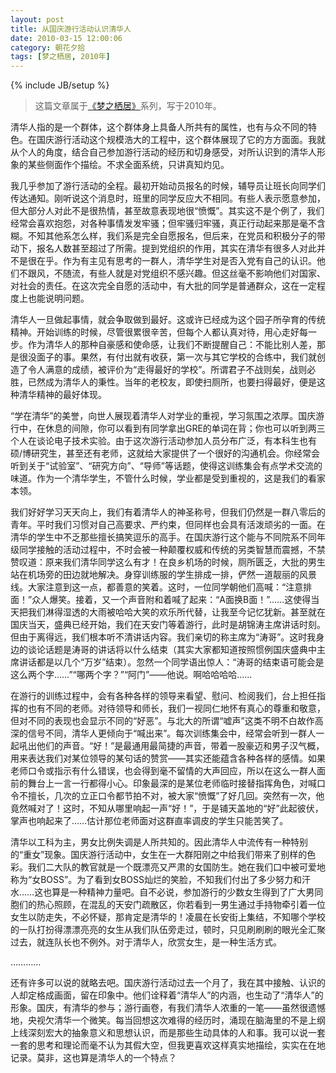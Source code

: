 ```yaml
---
layout: post
title: 从国庆游行活动认识清华人
date: 2010-03-15 12:00:06
category: 朝花夕拾
tags: [梦之栖居, 2010年]
---
```

{% include JB/setup %}

> 这篇文章属于[《梦之栖居》](/posts/where-the-dreams-reside/)系列，写于2010年。
	
<!--more-->

清华人指的是一个群体，这个群体身上具备人所共有的属性，也有与众不同的特色。在国庆游行活动这个规模浩大的工程中，这个群体展现了它的方方面面。我就从个人的角度，结合自己参加游行活动的经历和切身感受，对所认识到的清华人形象的某些侧面作个描绘。不求全面系统，只讲真知灼见。

我几乎参加了游行活动的全程。最初开始动员报名的时候，辅导员让班长向同学们传达通知。刚听说这个消息时，班里的同学反应大不相同。有些人表示愿意参加，但大部分人对此不是很热情，甚至故意表现地很“愤慨”。其实这不是个例了，我们经常会喜欢抱怨，对各种事情发发牢骚；但牢骚归牢骚，真正行动起来那是毫不含糊。不知其他系怎么样，我们系是完全自愿报名，但后来，在党员和积极分子的带动下，报名人数甚至超过了所需。提到党组织的作用，其实在清华有很多人对此并不是很在乎。作为有主见有思考的一群人，清华学生对是否入党有自己的认识。他们不跟风，不随流，有些人就是对党组织不感兴趣。但这丝毫不影响他们对国家、对社会的责任。在这次完全自愿的活动中，有大批的同学是普通群众，这在一定程度上也能说明问题。

清华人一旦做起事情，就会争取做到最好。这或许已经成为这个园子所孕育的传统精神。开始训练的时候，尽管很累很辛苦，但每个人都认真对待，用心走好每一步。作为清华人的那种自豪感和使命感，让我们不断提醒自己：不能比别人差，那是很没面子的事。果然，有付出就有收获，第一次与其它学校的合练中，我们就创造了令人满意的成绩，被评价为“走得最好的学校”。所谓君子不战则矣，战则必胜，已然成为清华人的秉性。当年的老校友，即使扫厕所，也要扫得最好，便是这种清华精神的最好体现。

“学在清华”的美誉，向世人展现着清华人对学业的重视，学习氛围之浓厚。国庆游行中，在休息的间隙，你可以看到有同学拿出GRE的单词在背；你也可以听到两三个人在谈论电子技术实验。由于这次游行活动参加人员分布广泛，有本科生也有硕/博研究生，甚至还有老师，这就给大家提供了一个很好的沟通机会。你经常会听到关于“试验室”、“研究方向”、“导师”等话题，使得这训练集会有点学术交流的味道。作为一个清华学生，不管什么时候，学业都是受到重视的，这是我们的看家本领。

我们好好学习天天向上，我们有着清华人的神圣称号，但我们仍然是一群八零后的青年。平时我们习惯对自己高要求、严约束，但同样也会具有活泼顽劣的一面。在清华的学生中不乏那些擅长搞笑逗乐的高手。在国庆游行这个能与不同院系不同年级同学接触的活动过程中，不时会被一种颠覆权威和传统的另类智慧而震撼，不禁赞叹道：原来我们清华同学这么有才！在良乡机场的时候，厕所匮乏，大批的男生站在机场旁的田边就地解决。身穿训练服的学生排成一排，俨然一道靓丽的风景线。大家注意到这一点，都善意的笑着。这时，一位同学朝他们高喊：“注意排面！”众人爆笑。接着，又一个声音附和着喊了起来：“A面换B面！”……这使得当天把我们淋得湿透的大雨被哈哈大笑的欢乐所代替，让我至今记忆犹新。甚至就在国庆当天，盛典已经开始，我们在天安门等着游行，此时是胡锦涛主席讲话时刻。但由于离得远，我们根本听不清讲话内容。我们亲切的称主席为“涛哥”。这时我身边的谈论话题是涛哥的讲话将以什么结束（其实大家都知道按照惯例国庆盛典中主席讲话都是以几个“万岁”结束）。忽然一个同学语出惊人：“涛哥的结束语可能会是这么两个字……”“哪两个字？”“阿门”——他说。啊哈哈哈哈……

在游行的训练过程中，会有各种各样的领导来看望、慰问、检阅我们，台上担任指挥的也有不同的老师。对待领导和师长，我们一视同仁地怀有真心的尊重和敬意，但对不同的表现也会显示不同的“好恶”。与北大的所谓“嘘声”这类不明不白故作高深的信号不同，清华人更倾向于“喊出来”。每次训练集会中，经常会听到一群人一起吼出他们的声音。“好！”是最通用最简捷的声音，带着一股豪迈和男子汉气概，用来表达我们对某位领导的某句话的赞赏——其实还能蕴含各种各样的感情。如果老师口令或指示有什么错误，也会得到毫不留情的大声回应，所以在这么一群人面前的舞台上一言一行都得小心。印象最深的是某位老师临时接替指挥角色，对喊口令不擅长，几次的立正口令都节拍不对，被大家“愤慨”了好几回。突然有一次，他竟然喊对了！这时，不知从哪里响起一声“好！”，于是铺天盖地的“好”此起彼伏，掌声也响起来了……估计那位老师面对这群直率调皮的学生只能苦笑了。

清华以工科为主，男女比例失调是人所共知的。因此清华人中流传有一种特别的“重女”现象。国庆游行活动中，女生在一大群阳刚之中给我们带来了别样的色彩。我们二大队的教官就是一个既漂亮又严肃的女国防生。她在我们口中被可爱地称为“女BOSS”。为了看到女BOSS灿烂的笑脸，不知我们付出了多少努力和汗水……这也算是一种精神力量吧。自不必说，参加游行的少数女生得到了广大男同胞们的热心照顾，在混乱的天安门疏散区，你若看到一男生通过手持物牵引着一位女生以防走失，不必怀疑，那肯定是清华的！凌晨在长安街上集结，不知哪个学校的一队打扮得漂漂亮亮的女生从我们队伍旁走过，顿时，只见刷刷刷的眼光全汇聚过去，就连队长也不例外。对于清华人，欣赏女生，是一种生活方式。

…………

还有许多可以说的就略去吧。国庆游行活动过去一个月了，我在其中接触、认识的人却定格成画面，留在印象中。他们诠释着“清华人”的内涵，也生动了“清华人”的形象。国庆，有清华的参与；游行画卷，有我们清华人浓重的一笔——虽然很遗憾地，央视欠清华一个微笑。每当回想这次难得的经历时，涌现在脑海里的不是上纲上线深刻宏大的抽象意义和思想认识，而是那些生动具体的人和事。我可以说一套一套的思考和理论而毫不认为其假大空，但我更喜欢这样真实地描绘，实实在在地记录。莫非，这也算是清华人的一个特点？